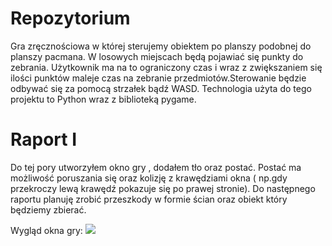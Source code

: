 # Repozytorium
Gra zręcznościowa w której sterujemy obiektem po planszy podobnej do planszy pacmana. W losowych miejscach będą pojawiać się punkty do zebrania. Użytkownik ma na to ograniczony czas i wraz z zwiększaniem się ilości punktów maleje czas na zebranie przedmiotów.Sterowanie będzie odbywać się za pomocą strzałek bądź WASD.
Technologia użyta do tego projektu to Python wraz z biblioteką pygame.


# Raport I
Do tej pory utworzyłem okno gry , dodałem tło oraz postać. Postać ma możliwość poruszania się oraz kolizję z krawędziami okna ( np.gdy przekroczy lewą krawędź pokazuje się po prawej stronie).
Do następnego raportu planuję zrobić przeszkody w formie ścian oraz obiekt który będziemy zbierać.

Wygląd okna gry:
![](Zdjęcia_z_gry/zdjecie_gry.png)


